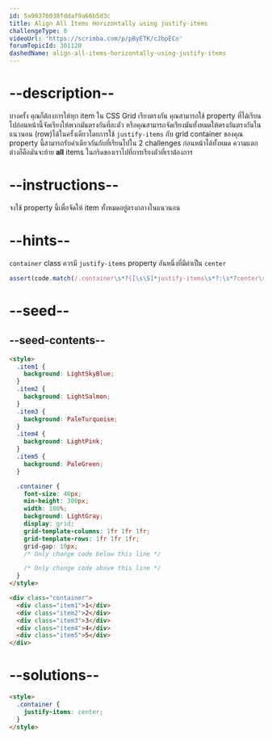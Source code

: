 ```yaml
---
id: 5a90376038fddaf9a66b5d3c
title: Align All Items Horizontally using justify-items
challengeType: 0
videoUrl: 'https://scrimba.com/p/pByETK/cJbpECn'
forumTopicId: 301120
dashedName: align-all-items-horizontally-using-justify-items
---
```


# --description--

บางครั้ง คุณก็ต้องการให้ทุก item ใน CSS Grid เรียงตรงกัน
คุณสามารถใช้ property ที่ได้เรียนไปก่อนหน้านี้จัดเรียงให้พวกมันตรงกันที่ละตัว หรือคุณสามารถจัดเรียงมันทั้งหมดให้ตรงกันตรงกันในแนวนอน (row)ได้ในครั้งเดียวโดยการใช้ `justify-items` กับ grid container ของคุณ
property นี้สามารถรับค่าเดียวกันกับที่เรียนไปใน 2 challenges ก่อนหน้าได้ทั้งหมด
ความแตกต่างก็คือมันจะย้าย **all** items ในกริดของเราไปที่การเรียงตัวที่เราต้องการ

# --instructions--

จงใช้ property นี้เพื่อจัดให้ item ทั้งหมดอยู่ตรงกลางในแนวนอน

# --hints--

`container` class ควรมี `justify-items` property อันหนึ่งที่มีค่าเป็น `center`

```js
assert(code.match(/.container\s*?{[\s\S]*justify-items\s*?:\s*?center\s*?;[\s\S]*}/gi));
```

# --seed--

## --seed-contents--

```html
<style>
  .item1 {
    background: LightSkyBlue;
  }
  .item2 {
    background: LightSalmon;
  }
  .item3 {
    background: PaleTurquoise;
  }
  .item4 {
    background: LightPink;
  }
  .item5 {
    background: PaleGreen;
  }

  .container {
    font-size: 40px;
    min-height: 300px;
    width: 100%;
    background: LightGray;
    display: grid;
    grid-template-columns: 1fr 1fr 1fr;
    grid-template-rows: 1fr 1fr 1fr;
    grid-gap: 10px;
    /* Only change code below this line */

    /* Only change code above this line */
  }
</style>

<div class="container">
  <div class="item1">1</div>
  <div class="item2">2</div>
  <div class="item3">3</div>
  <div class="item4">4</div>
  <div class="item5">5</div>
</div>
```

# --solutions--

```html
<style>
  .container {
    justify-items: center;
  }
</style>
```
